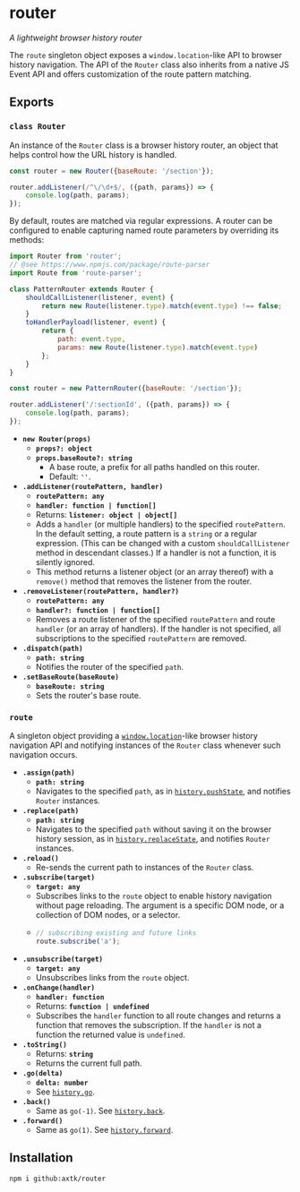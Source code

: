 # router

*A lightweight browser history router*

The `route` singleton object exposes a `window.location`-like API to browser history navigation. The API of the `Router` class also inherits from a native JS Event API and offers customization of the route pattern matching.

## Exports

### `class Router`

An instance of the `Router` class is a browser history router, an object that helps control how the URL history is handled.

```js
const router = new Router({baseRoute: '/section'});

router.addListener(/^\/\d+$/, ({path, params}) => {
    console.log(path, params);
});
```

By default, routes are matched via regular expressions. A router can be configured to enable capturing named route parameters by overriding its methods:

```js
import Router from 'router';
// @see https://www.npmjs.com/package/route-parser
import Route from 'route-parser';

class PatternRouter extends Router {
    shouldCallListener(listener, event) {
        return new Route(listener.type).match(event.type) !== false;
    }
    toHandlerPayload(listener, event) {
        return {
            path: event.type,
            params: new Route(listener.type).match(event.type)
        };
    }
}

const router = new PatternRouter({baseRoute: '/section'});

router.addListener('/:sectionId', ({path, params}) => {
    console.log(path, params);
});
```

- **`new Router(props)`**
  - **`props?: object`**
  - **`props.baseRoute?: string`**
    - A base route, a prefix for all paths handled on this router.
    - Default: `''`.
- **`.addListener(routePattern, handler)`**
  - **`routePattern: any`**
  - **`handler: function | function[]`**
  - Returns: **`listener: object | object[]`**
  - Adds a `handler` (or multiple handlers) to the specified `routePattern`. In the default setting, a route pattern is a `string` or a regular expression. (This can be changed with a custom `shouldCallListener` method in descendant classes.) If a handler is not a function, it is silently ignored.
  - This method returns a listener object (or an array thereof) with a `remove()` method that removes the listener from the router.
- **`.removeListener(routePattern, handler?)`**
  - **`routePattern: any`**
  - **`handler?: function | function[]`**
  - Removes a route listener of the specified `routePattern` and route `handler` (or an array of handlers). If the handler is not specified, all subscriptions to the specified `routePattern` are removed.
- **`.dispatch(path)`**
  - **`path: string`**
  - Notifies the router of the specified `path`.
- **`.setBaseRoute(baseRoute)`**
  - **`baseRoute: string`**
  - Sets the router's base route.

### `route`

A singleton object providing a [`window.location`](https://developer.mozilla.org/en-US/docs/Web/API/Location)-like browser history navigation API and notifying instances of the `Router` class whenever such navigation occurs.

- **`.assign(path)`**
  - **`path: string`**
  - Navigates to the specified `path`, as in [`history.pushState`](https://developer.mozilla.org/en-US/docs/Web/API/History/pushState), and notifies `Router` instances.
- **`.replace(path)`**
  - **`path: string`**
  - Navigates to the specified `path` without saving it on the browser history session, as in [`history.replaceState`](https://developer.mozilla.org/en-US/docs/Web/API/History/replaceState), and notifies `Router` instances.
- **`.reload()`**
  - Re-sends the current path to instances of the `Router` class.
- **`.subscribe(target)`**
  - **`target: any`**
  - Subscribes links to the `route` object to enable history navigation without page reloading. The argument is a specific DOM node, or a collection of DOM nodes, or a selector.
  - 
    ```js
    // subscribing existing and future links
    route.subscribe('a');
    ```
- **`.unsubscribe(target)`**
  - **`target: any`**
  - Unsubscribes links from the `route` object.
- **`.onChange(handler)`**
  - **`handler: function`**
  - Returns: **`function | undefined`**
  - Subscribes the `handler` function to all route changes and returns a function that removes the subscription. If the `handler` is not a function the returned value is `undefined`.
- **`.toString()`**
  - Returns: **`string`**
  - Returns the current full path.
- **`.go(delta)`**
  - **`delta: number`**
  - See [`history.go`](https://developer.mozilla.org/en-US/docs/Web/API/History/go).
- **`.back()`**
  - Same as `go(-1)`. See [`history.back`](https://developer.mozilla.org/en-US/docs/Web/API/History/back).
- **`.forward()`**
  - Same as `go(1)`. See [`history.forward`](https://developer.mozilla.org/en-US/docs/Web/API/History/forward).

## Installation

```
npm i github:axtk/router
```
